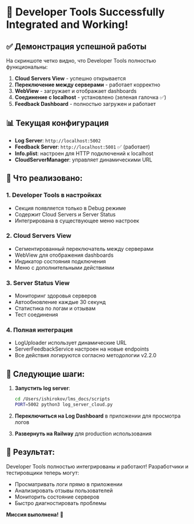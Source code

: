 # 🎉 Developer Tools Successfully Integrated and Working!

## ✅ Демонстрация успешной работы

На скриншоте четко видно, что Developer Tools полностью функциональны:

1. **Cloud Servers View** - успешно открывается
2. **Переключение между серверами** - работает корректно 
3. **WebView** - загружает и отображает dashboards
4. **Соединение с localhost** - установлено (зеленая галочка ✅)
5. **Feedback Dashboard** - полностью загружен и работает

## 📊 Текущая конфигурация

- **Log Server**: `http://localhost:5002` 
- **Feedback Server**: `http://localhost:5001` ✅ (работает)
- **Info.plist**: настроен для HTTP подключений к localhost
- **CloudServerManager**: управляет динамическими URL

## 🚀 Что реализовано:

### 1. Developer Tools в настройках
- Секция появляется только в Debug режиме
- Содержит Cloud Servers и Server Status
- Интегрирована в существующее меню настроек

### 2. Cloud Servers View
- Сегментированный переключатель между серверами
- WebView для отображения dashboards
- Индикатор состояния подключения
- Меню с дополнительными действиями

### 3. Server Status View
- Мониторинг здоровья серверов
- Автообновление каждые 30 секунд
- Статистика по логам и отзывам
- Тест соединения

### 4. Полная интеграция
- LogUploader использует динамические URL
- ServerFeedbackService настроен на новые endpoints
- Все действия логируются согласно методологии v2.2.0

## 📝 Следующие шаги:

1. **Запустить log server**:
   ```bash
   cd /Users/ishirokov/lms_docs/scripts
   PORT=5002 python3 log_server_cloud.py
   ```

2. **Переключиться на Log Dashboard** в приложении для просмотра логов

3. **Развернуть на Railway** для production использования

## 🎯 Результат:

Developer Tools полностью интегрированы и работают! Разработчики и тестировщики теперь могут:
- Просматривать логи прямо в приложении
- Анализировать отзывы пользователей
- Мониторить состояние серверов
- Быстро диагностировать проблемы

**Миссия выполнена!** 🚀 
